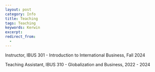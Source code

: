 ```yaml
---
layout: post
category: Info
title: Teaching
tags: Teaching
keywords: Kerwin
excerpt: 
redirect_from:
  - 
---
```


Instructor, IBUS 301 - Introduction to International Business, Fall 2024

Teaching Assistant, IBUS 310 - Globalization and Business, 2022 - 2024